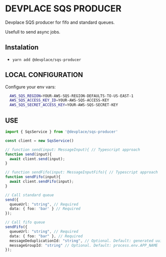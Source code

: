 # DEVPLACE SQS PRODUCER

Devplace SQS producer for fifo and standard queues.

Usefull to send async jobs.

## Instalation

* ```yarn add @devplace/sqs-producer```


## LOCAL CONFIGURATION

Configure your env vars:

```bash
  AWS_SQS_REGION=YOUR-AWS-SQS-REGION-DEFAULTS-TO-US-EAST-1
  AWS_SQS_ACCESS_KEY_ID=YOUR-AWS-SQS-ACCESS-KEY
  AWS_SQS_SECRET_ACCESS_KEY=YOUR-AWS-SQS-SECRET-KEY
```


## USE

```typescript
import { SqsService } from '@devplace/sqs-producer'

const client = new SqsService()

// function send(input: MessageInput){ // Typescript approach
function send(input){
  await client.send(input);
}

// function sendFifo(input: MessageInputFifo){ // Typescript approach
function sendFifo(input){
  await client.sendFifo(input);
}

// Call standard queue
send({
  queueUrl: "string", // Required
  data: { foo: 'bar' } // Required
});

// Call fifo queue
sendFifo({
  queueUrl: "string", // Required
  data: { foo: "bar" }, // Required
  messageDeduplicationId: "string", // Optional. Default: generated uuid
  messageGroupId: "string" // Optional. Default: process.env.APP_NAME | 'sqs-producer'
});
```